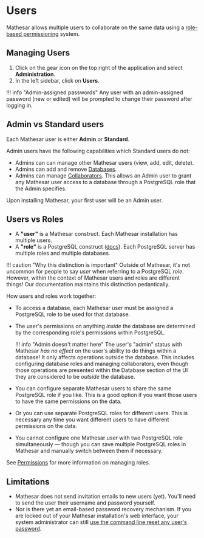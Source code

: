 # Users

Mathesar allows multiple users to collaborate on the same data using a [role-based permissioning](./permissions.md) system.

## Managing Users

1. Click on the gear icon on the top right of the application and select **Administration**.
1. In the left sidebar, click on **Users**.

!!! info "Admin-assigned passwords"
    Any user with an admin-assigned password (new or edited) will be prompted to change their password after logging in.

## Admin vs Standard users

Each Mathesar user is either **Admin** or **Standard**.

Admin users have the following capabilities which Standard users do not:

- Admins can can manage other Mathesar users (view, add, edit, delete).
- Admins can add and remove [Databases](./databases.md).
- Admins can manage [Collaborators](./permissions.md#collaborators). This allows an Admin user to grant any Mathesar user access to a database through a PostgreSQL role that the Admin specifies.

Upon installing Mathesar, your first user will be an Admin user.

## Users vs Roles

- A **"user"** is a Mathesar construct. Each Mathesar installation has multiple users.
- A **"role"** is a PostgreSQL construct ([docs](https://www.postgresql.org/docs/current/user-manag.html)). Each PostgreSQL server has multiple roles and multiple databases.

!!! caution "Why this distinction is important"
    Outside of Mathesar, it's not uncommon for people to say _user_ when referring to a PostgreSQL _role_. However, within the context of Mathesar users and roles are different things! Our documentation maintains this distinction pedantically.

How users and roles work together:

- To access a database, each Mathesar user must be assigned a PostgreSQL role to be used for that database.
- The user's permissions on anything _inside_ the database are determined by the corresponding role's permissions within PostgreSQL.

    !!! info "Admin doesn't matter here"
        The user's "admin" status with Mathesar _has no effect_ on the user's ability to do things within a database! It only affects operations outside the database. This includes configuring database roles and managing collaborators, even though those operations are presented within the Database section of the UI they are considered to be _outside_ the database.

- You can configure separate Mathesar users to share the same PostgreSQL role if you like. This is a good option if you want those users to have the same permissions on the data.
- Or you can use separate PostgreSQL roles for different users. This is necessary any time you want different users to have different permissions on the data.
- You cannot configure one Mathesar user with two PostgreSQL role simultaneously — though you can save multiple PostgreSQL roles in Mathesar and manually switch between them if necessary.

See [Permissions](./permissions.md) for more information on managing roles.

## Limitations

- Mathesar does not send invitation emails to new users (yet). You'll need to send the user their username and password yourself.
- Nor is there yet an email-based password recovery mechanism. If you are locked out of your Mathesar installation's web interface, your system administrator can still [use the command line reset any user's password](https://stackoverflow.com/questions/6358030/how-to-reset-django-admin-password).

